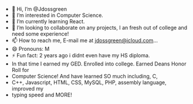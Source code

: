 - 👋 Hi, I’m @Jdossgreen
- 👀 I’m interested in Computer Science.
- 🌱 I’m currently learning React.
- 💞️ I’m looking to collaborate on any projects, I an fresh out of college and need some experience!
- 📫 How to reach me, E-mail me at jdossgreen@icloud.com...
- 😄 Pronouns: M
- ⚡ Fun fact: 2 years ago i didnt even have my HS diploma.
- In that time I earned my GED. Enrolled into college. Earned Deans Honor Roll for
- Computer Science! And have learned SO much including, C,
- C++, Javascript, HTML, CSS, MySQL, PHP, assembly language, improved my
- typing speed and MORE!

<!---
Jdossgreen/Jdossgreen is a ✨ special ✨ repository because its `README.md` (this file) appears on your GitHub profile.
You can click the Preview link to take a look at your changes.
--->
